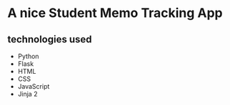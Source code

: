 # A nice Student Memo Tracking App 

## technologies used
- Python
- Flask
- HTML
- CSS
- JavaScript
- Jinja 2
